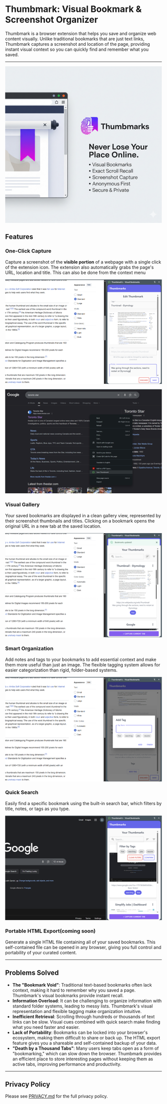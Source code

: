 # Thumbmark: Visual Bookmark & Screenshot Organizer

Thumbmark is a browser extension that helps you save and organize web content visually. Unlike traditional bookmarks that are just text links, Thumbmark captures a screenshot and location of the page, providing instant visual context so you can quickly find and remember what you saved.

---

![Marquee Image](./marquee_image.png)

## Features

### One-Click Capture
Capture a screenshot of the **visible portion** of a webpage with a single click of the extension icon. The extension also automatically grabs the page's URL, location and title. This can also be done from the context menu

![Capture Current Tab](./images/Capture%20Current%20Tab.png)

![Context Menu](./images/Context%20Menu.png)

### Visual Gallery
Your saved bookmarks are displayed in a clean gallery view, represented by their screenshot thumbnails and titles. Clicking on a bookmark opens the original URL in a new tab at the saved location.

![Bookmarks Saved](./images/Bookmarks%20Saved.png)

### Smart Organization
Add notes and tags to your bookmarks to add essential context and make them more useful than just an image. The flexible tagging system allows for easier categorization than rigid, folder-based systems.

![Add Tags](./images/Add%20Tags.png)

### Quick Search
Easily find a specific bookmark using the built-in search bar, which filters by title, notes, or tags as you type.

![Filters](./images/Filters.png)


### Portable HTML Export(coming soon)
Generate a single HTML file containing all of your saved bookmarks. This self-contained file can be opened in any browser, giving you full control and portability of your curated content.

---

## Problems Solved

* **The "Bookmark Void"**: Traditional text-based bookmarks often lack context, making it hard to remember why you saved a page. Thumbmark's visual bookmarks provide instant recall.
* **Information Overload**: It can be challenging to organize information with standard folder systems, leading to messy lists. Thumbmark's visual representation and flexible tagging make organization intuitive.
* **Inefficient Retrieval**: Scrolling through hundreds or thousands of text links can be slow. Visual cues combined with quick search make finding what you need faster and easier.
* **Lack of Portability**: Bookmarks can be locked into your browser's ecosystem, making them difficult to share or back up. The HTML export feature gives you a shareable and self-contained backup of your data.
* **"Death by a Thousand Tabs"**: Many users keep tabs open as a form of "bookmarking," which can slow down the browser. Thumbmark provides an efficient place to store interesting pages without keeping them as active tabs, improving performance and productivity.

---

## Privacy Policy
Please see [PRIVACY.md](./PRIVACY.md) for the full privacy policy.